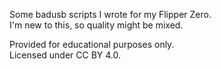 Some badusb scripts I wrote for my Flipper Zero.\
I'm new to this, so quality might be mixed.

Provided for educational purposes only.\
Licensed under CC BY 4.0.
